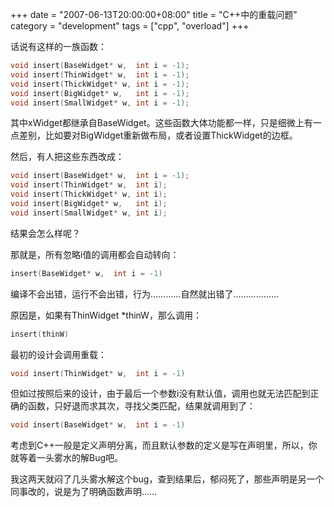 +++
date = "2007-06-13T20:00:00+08:00"
title = "C++中的重载问题"
category = "development"
tags = ["cpp", "overload"]
+++

话说有这样的一族函数：

``` c++
void insert(BaseWidget* w,  int i = -1);
void insert(ThinWidget* w,  int i = -1);
void insert(ThickWidget* w, int i = -1);
void insert(BigWidget* w,   int i = -1);
void insert(SmallWidget* w, int i = -1);
```

<!--more-->

其中xWidget都继承自BaseWidget。这些函数大体功能都一样，只是细微上有一点差别，比如要对BigWidget重新做布局，或者设置ThickWidget的边框。

然后，有人把这些东西改成：

``` c++
void insert(BaseWidget* w,  int i = -1);
void insert(ThinWidget* w,  int i);
void insert(ThickWidget* w, int i);
void insert(BigWidget* w,   int i);
void insert(SmallWidget* w, int i);
```

结果会怎么样呢？

那就是，所有忽略i值的调用都会自动转向：

``` c++
insert(BaseWidget* w,  int i = -1)
```

编译不会出错，运行不会出错，行为…………自然就出错了………………

原因是，如果有ThinWidget *thinW，那么调用：

``` c++
insert(thinW)
```

最初的设计会调用重载：

``` c++
void insert(ThinWidget* w,  int i = -1)
```

但如过按照后来的设计，由于最后一个参数i没有默认值，调用也就无法匹配到正确的函数，只好退而求其次，寻找父类匹配，结果就调用到了：

``` c++
void insert(BaseWidget* w,  int i = -1)
```

考虑到C++一般是定义声明分离，而且默认参数的定义是写在声明里，所以，你就等着一头雾水的解Bug吧。

我这两天就闷了几头雾水解这个bug，查到结果后，郁闷死了，那些声明是另一个同事改的，说是为了明确函数声明……
